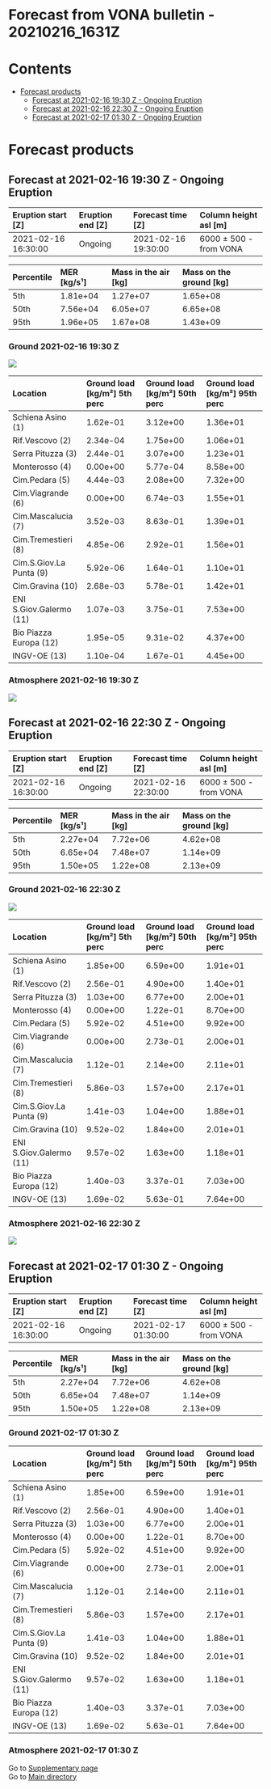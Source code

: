 
Forecast from VONA bulletin - 20210216_1631Z
============================================

Contents
========

* [Forecast products](#forecast-products)
	* [Forecast at 2021-02-16 19:30 Z - Ongoing Eruption](#forecast-at-2021-02-16-1930-z---ongoing-eruption)
	* [Forecast at 2021-02-16 22:30 Z - Ongoing Eruption](#forecast-at-2021-02-16-2230-z---ongoing-eruption)
	* [Forecast at 2021-02-17 01:30 Z - Ongoing Eruption](#forecast-at-2021-02-17-0130-z---ongoing-eruption)

# Forecast products

## Forecast at 2021-02-16 19:30 Z - Ongoing Eruption
  

|Eruption start [Z]|Eruption end [Z]|Forecast time [Z]|Column height asl [m]|
| :--- | :--- | :--- | :--- |
|2021-02-16 16:30:00|Ongoing|2021-02-16 19:30:00|6000 ± 500 - from VONA|
  
  

|Percentile|MER [kg/s¹]|Mass in the air [kg]|Mass on the ground [kg]|
| :--- | :--- | :--- | :--- |
|5th|1.81e+04|1.27e+07|1.65e+08|
|50th|7.56e+04|6.05e+07|6.65e+08|
|95th|1.96e+05|1.67e+08|1.43e+09|
  

### Ground 2021-02-16 19:30 Z
  
![](./figures/probability_grd_2021_02_16_1930_scenario_1_1.png)  
  
  
  
  
  
  
  
  
  
  
  
  

|Location|Ground load [kg/m²] 5th perc|Ground load [kg/m²] 50th perc|Ground load [kg/m²] 95th perc|
| :--- | :--- | :--- | :--- |
|Schiena Asino (1)|1.62e-01|3.12e+00|1.36e+01|
|Rif.Vescovo (2)|2.34e-04|1.75e+00|1.06e+01|
|Serra Pituzza (3)|2.44e-01|3.07e+00|1.23e+01|
|Monterosso (4)|0.00e+00|5.77e-04|8.58e+00|
|Cim.Pedara (5)|4.44e-03|2.08e+00|7.32e+00|
|Cim.Viagrande (6)|0.00e+00|6.74e-03|1.55e+01|
|Cim.Mascalucia (7)|3.52e-03|8.63e-01|1.39e+01|
|Cim.Tremestieri (8)|4.85e-06|2.92e-01|1.56e+01|
|Cim.S.Giov.La Punta (9)|5.92e-06|1.64e-01|1.10e+01|
|Cim.Gravina (10)|2.68e-03|5.78e-01|1.42e+01|
|ENI S.Giov.Galermo (11)|1.07e-03|3.75e-01|7.53e+00|
|Bio Piazza Europa (12)|1.95e-05|9.31e-02|4.37e+00|
|INGV-OE (13)|1.10e-04|1.67e-01|4.45e+00|
  

### Atmosphere 2021-02-16 19:30 Z
  
![](./figures/probability_air_2021_02_16_1930_scenario_1_conclev_1_1.png)
## Forecast at 2021-02-16 22:30 Z - Ongoing Eruption
  

|Eruption start [Z]|Eruption end [Z]|Forecast time [Z]|Column height asl [m]|
| :--- | :--- | :--- | :--- |
|2021-02-16 16:30:00|Ongoing|2021-02-16 22:30:00|6000 ± 500 - from VONA|
  
  

|Percentile|MER [kg/s¹]|Mass in the air [kg]|Mass on the ground [kg]|
| :--- | :--- | :--- | :--- |
|5th|2.27e+04|7.72e+06|4.62e+08|
|50th|6.65e+04|7.48e+07|1.14e+09|
|95th|1.50e+05|1.22e+08|2.13e+09|
  

### Ground 2021-02-16 22:30 Z
  
![](./figures/probability_grd_2021_02_16_2230_scenario_1_2.png)  
  
  
  
  
  
  
  
  
  
  
  
  

|Location|Ground load [kg/m²] 5th perc|Ground load [kg/m²] 50th perc|Ground load [kg/m²] 95th perc|
| :--- | :--- | :--- | :--- |
|Schiena Asino (1)|1.85e+00|6.59e+00|1.91e+01|
|Rif.Vescovo (2)|2.56e-01|4.90e+00|1.40e+01|
|Serra Pituzza (3)|1.03e+00|6.77e+00|2.00e+01|
|Monterosso (4)|0.00e+00|1.22e-01|8.70e+00|
|Cim.Pedara (5)|5.92e-02|4.51e+00|9.92e+00|
|Cim.Viagrande (6)|0.00e+00|2.73e-01|2.00e+01|
|Cim.Mascalucia (7)|1.12e-01|2.14e+00|2.11e+01|
|Cim.Tremestieri (8)|5.86e-03|1.57e+00|2.17e+01|
|Cim.S.Giov.La Punta (9)|1.41e-03|1.04e+00|1.88e+01|
|Cim.Gravina (10)|9.52e-02|1.84e+00|2.01e+01|
|ENI S.Giov.Galermo (11)|9.57e-02|1.63e+00|1.18e+01|
|Bio Piazza Europa (12)|1.40e-03|3.37e-01|7.03e+00|
|INGV-OE (13)|1.69e-02|5.63e-01|7.64e+00|
  

### Atmosphere 2021-02-16 22:30 Z
  
![](./figures/probability_air_2021_02_16_2230_scenario_1_conclev_1_2.png)
## Forecast at 2021-02-17 01:30 Z - Ongoing Eruption
  

|Eruption start [Z]|Eruption end [Z]|Forecast time [Z]|Column height asl [m]|
| :--- | :--- | :--- | :--- |
|2021-02-16 16:30:00|Ongoing|2021-02-17 01:30:00|6000 ± 500 - from VONA|
  
  

|Percentile|MER [kg/s¹]|Mass in the air [kg]|Mass on the ground [kg]|
| :--- | :--- | :--- | :--- |
|5th|2.27e+04|7.72e+06|4.62e+08|
|50th|6.65e+04|7.48e+07|1.14e+09|
|95th|1.50e+05|1.22e+08|2.13e+09|
  

### Ground 2021-02-17 01:30 Z
  
  
  
  
  
  
  
  
  
  
  
  
  

|Location|Ground load [kg/m²] 5th perc|Ground load [kg/m²] 50th perc|Ground load [kg/m²] 95th perc|
| :--- | :--- | :--- | :--- |
|Schiena Asino (1)|1.85e+00|6.59e+00|1.91e+01|
|Rif.Vescovo (2)|2.56e-01|4.90e+00|1.40e+01|
|Serra Pituzza (3)|1.03e+00|6.77e+00|2.00e+01|
|Monterosso (4)|0.00e+00|1.22e-01|8.70e+00|
|Cim.Pedara (5)|5.92e-02|4.51e+00|9.92e+00|
|Cim.Viagrande (6)|0.00e+00|2.73e-01|2.00e+01|
|Cim.Mascalucia (7)|1.12e-01|2.14e+00|2.11e+01|
|Cim.Tremestieri (8)|5.86e-03|1.57e+00|2.17e+01|
|Cim.S.Giov.La Punta (9)|1.41e-03|1.04e+00|1.88e+01|
|Cim.Gravina (10)|9.52e-02|1.84e+00|2.01e+01|
|ENI S.Giov.Galermo (11)|9.57e-02|1.63e+00|1.18e+01|
|Bio Piazza Europa (12)|1.40e-03|3.37e-01|7.03e+00|
|INGV-OE (13)|1.69e-02|5.63e-01|7.64e+00|
  

### Atmosphere 2021-02-17 01:30 Z
  
Go to [Supplementary page](Supplementary_page.md)  
Go to [Main directory](https://github.com/federicapardini/Real_time_ash_forecast)